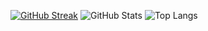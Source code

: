 [![GitHub Streak](https://github-readme-streak-stats.herokuapp.com?user=SnowzNZ&theme=tokyonight&hide_border=true&border_radius=20&date_format=M%20j%5B%2C%20Y%5D)](https://git.io/streak-stats)
![GitHub Stats](https://github-readme-stats.vercel.app/api?username=SnowzNZ&border_radius=20&theme=tokyonight&hide_border=true)
![Top Langs](https://github-readme-stats.vercel.app/api/top-langs/?username=SnowzNZ&layout=compact&border_radius=20&theme=tokyonight&hide_border=true)

